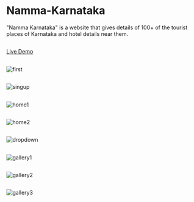 # Namma-Karnataka
"Namma Karnataka" is a website that gives details of 100+ of the tourist places of Karnataka and hotel details near them.
##
[Live Demo](https://triffycodes.github.io/Namma-Karnataka/)
##
![first](https://github.com/Triffycodes/Namma-Karnataka/assets/45749291/6903f4b0-ca45-4705-ad26-e3dca73caa09)
##
![singup](https://github.com/Triffycodes/Namma-Karnataka/assets/45749291/559803d2-3fea-49f0-b35c-1243186c6e21)
##
![home1](https://github.com/Triffycodes/Namma-Karnataka/assets/45749291/a3c0f8b2-b151-4ad7-a017-4d42b977f38c)
##
![home2](https://github.com/Triffycodes/Namma-Karnataka/assets/45749291/dab3c614-64fb-4d9c-b020-7c2d1e11fa6e)
##
![dropdown](https://github.com/Triffycodes/Namma-Karnataka/assets/45749291/04dae467-64d4-448b-9dda-4417e4497a59)
##
![gallery1](https://github.com/Triffycodes/Namma-Karnataka/assets/45749291/442edce9-2479-47eb-bf75-495959db944a)
##
![gallery2](https://github.com/Triffycodes/Namma-Karnataka/assets/45749291/7a12cfe9-147a-408a-a1e2-b743b8367c49)
##
![gallery3](https://github.com/Triffycodes/Namma-Karnataka/assets/45749291/42899993-f7fe-487f-94ef-972eefa52842)
